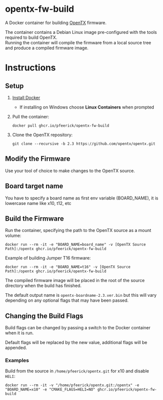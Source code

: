 # opentx-fw-build

A Docker container for building [OpenTX](https://github.com/opentx/opentx) firmware.

The container contains a Debian Linux image pre-configured with the tools required to build OpenTX.  
Running the container will compile the firmware from a local source tree and produce a compiled firmware image.

# Instructions
## Setup
1. [Install Docker](https://docs.docker.com/install/)
   * If installing on Windows choose **Linux Containers** when prompted

1. Pull the container:

   `docker pull ghcr.io/pfeerick/opentx-fw-build`

1. Clone the OpenTX repository:

   `git clone --recursive -b 2.3 https://github.com/opentx/opentx.git`


## Modify the Firmware
Use your tool of choice to make changes to the OpenTX source.

## Board target name
You have to specify a board name as first env variable (BOARD_NAME), it is lowercase name like x10, t12, etc

## Build the Firmware
Run the container, specifying the path to the OpenTX source as a mount volume:

   `docker run --rm -it -e "BOARD_NAME=board_name" -v [OpenTX Source Path]:/opentx ghcr.io/pfeerick/opentx-fw-build`

Example of building Jumper T16 firmware:

   `docker run --rm -it -e "BOARD_NAME=t16" -v [OpenTX Source Path]:/opentx ghcr.io/pfeerick/opentx-fw-build`

The compiled firmware image will be placed in the root of the source directory when the build has finished.

The default output name is `opentx-boardname-2.3.ver.bin` but this will vary depending on any optional flags that may have been passed.

## Changing the Build Flags
Build flags can be changed by passing a switch to the Docker container when it is run.

Default flags will be replaced by the new value, additional flags will be appended.

### Examples

Build from the source in `/home/pfeerick/opentx.git` for x10 and disable `HELI`:

   `docker run --rm -it -v "/home/pfeerick/opentx.git:/opentx" -e "BOARD_NAME=x10" -e "CMAKE_FLAGS=HELI=NO" ghcr.io/pfeerick/opentx-fw-build`
